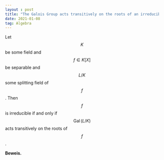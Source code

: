 ```yaml
---
layout : post
title: "The Galois Group acts transitively on the roots of an irreducible polynomial"
date: 2021-01-08
tag: Algebra
---
```

Let $$K$$ be some field and $$f\in K[X]$$ be separable and $$L/K$$ some splitting field of $$f$$. Then $$f$$ is irreducible if and only if $$\operatorname{Gal}(L/K)$$ acts
transitively on the roots of $$f$$. 

**Beweis.**  